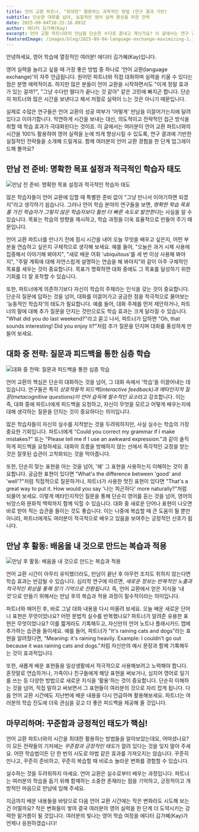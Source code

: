 ```yaml
---
title: 언어 교환 파트너, "최대한" 활용하는 과학적인 방법 (연구 결과 기반)
subtitle: 단순한 대화를 넘어, 실질적인 영어 실력 향상을 위한 전략
date: 2025-09-04T16:25:16.893Z
author: 에디터 김가혜(Kay)
excerpt: 언어 교환 파트너와의 만남을 단순한 수다로 끝내고 계신가요? 이 글에서는 연구 결과에 기반한 실질적인 전략들을 통해 언어 교환 시간을 최대한 활용하고 영어 실력을 폭발적으로 성장시키는 방법을 알려드립니다. 지금 바로 적용할 수 있는 팁들을 만나보세요!
featuredImage: /images/blog/2025-09-04-language-exchange-maximizing-1.jpg
---
```


안녕하세요, 영어 학습에 열정적인 여러분! 에디터 김가혜(Kay)입니다.

영어 실력을 늘리고 싶을 때 가장 좋은 방법 중 하나로 '언어 교환(language exchange)'이 자주 언급됩니다. 원어민 파트너와 직접 대화하며 실력을 키울 수 있다는 점은 분명 매력적이죠. 하지만 많은 분들이 언어 교환을 시작하면서도 "이게 정말 효과가 있는 걸까?", "그냥 수다만 떨다가 끝나는 것 같아" 같은 고민에 빠지곤 합니다. 단순히 파트너와 많은 시간을 보낸다고 해서 저절로 실력이 느는 것은 아니기 때문입니다.

실제로 수많은 연구들은 언어 교환의 성공 여부가 '어떻게' 만남을 이끌어가는지에 달려 있다고 이야기합니다. 막연하게 시간을 보내는 대신, 의도적이고 전략적인 접근 방식을 취할 때 학습 효과가 극대화된다는 것이죠. 이 글에서는 여러분이 언어 교환 파트너와의 시간을 100% 활용하여 영어 실력을 눈에 띄게 향상시킬 수 있도록, 연구 결과에 기반한 실질적인 전략들을 소개해 드릴게요. 함께 여러분의 언어 교환 경험을 한 단계 업그레이드해 볼까요?

## 만남 전 준비: 명확한 목표 설정과 적극적인 학습자 태도

![만남 전 준비: 명확한 목표 설정과 적극적인 학습자 태도](/images/blog/2025-09-04-language-exchange-maximizing-1-h2-1.jpg)


많은 학습자들이 언어 교환에 임할 때 특별한 준비 없이 "그냥 만나서 이야기하면 되겠지"라고 생각하기 쉽습니다. 그러나 언어 학습 분야의 연구들을 보면, *명확한 학습 목표를 가진 학습자가 그렇지 않은 학습자보다 훨씬 더 빠른 속도로 발전한다*는 사실을 알 수 있습니다. 목표는 학습의 방향을 제시하고, 학습 과정을 더욱 효율적으로 만들어 주기 때문입니다.

언어 교환 파트너를 만나기 전에 잠시 시간을 내어 오늘 무엇을 배우고 싶은지, 어떤 부분을 연습하고 싶은지 구체적으로 생각해 보세요. 예를 들어, "오늘은 과거 시제 사용에 집중해서 이야기해 봐야지", "새로 배운 어휘 'ubiquitous'를 세 번 이상 사용해 봐야지", "주말 계획에 대해 자연스럽게 설명하는 연습을 해 봐야지"와 같이 아주 구체적인 목표를 세우는 것이 중요합니다. 목표가 명확하면 대화 중에도 그 목표를 달성하기 위한 기회를 더 잘 포착할 수 있습니다.

또한, 파트너에게 의존하기보다 자신이 학습의 주체라는 인식을 갖는 것이 중요합니다. 단순히 질문에 답하는 것을 넘어, 대화를 이끌어가고 궁금한 점을 적극적으로 물어보는 '능동적인 학습자'의 태도가 필요합니다. 예를 들어, 대화 주제를 먼저 제안하거나, 파트너의 말에 대해 추가 질문을 던지는 것만으로도 학습 효과는 크게 달라질 수 있습니다. "What did you do last weekend?"라고 묻고 나서, 파트너가 답하면 "Oh, that sounds interesting! Did you enjoy it?"처럼 추가 질문을 던지며 대화를 풍성하게 만들어 보세요.

## 대화 중 전략: 질문과 피드백을 통한 심층 학습

![대화 중 전략: 질문과 피드백을 통한 심층 학습](/images/blog/2025-09-04-language-exchange-maximizing-1-h2-2.jpg)


언어 교환의 핵심은 단순히 대화하는 것을 넘어, 그 대화 속에서 '학습'을 이끌어내는 데 있습니다. 연구들은 특히 *상호작용적 피드백(interactive feedback)과 메타인지적 질문(metacognitive questions)이 언어 습득에 필수적인 요소*라고 강조합니다. 이는 즉, 대화 중에 파트너에게 피드백을 요청하고, 자신이 무엇을 모르고 어떻게 배우는지에 대해 생각하는 질문을 던지는 것이 중요하다는 의미입니다.

많은 학습자들이 자신의 실수를 지적받는 것을 두려워하지만, 사실 실수는 학습의 가장 중요한 기회입니다. 파트너에게 "Could you correct my grammar if I make mistakes?" 또는 "Please tell me if I use an awkward expression."과 같이 솔직하게 피드백을 요청하세요. 대화의 흐름을 방해하지 않는 선에서 즉각적인 교정을 받는 것은 잘못된 습관이 고착화되는 것을 막아줍니다.

또한, 단순히 맞는 표현을 아는 것을 넘어, '왜' 그 표현을 사용하는지 이해하는 것이 중요합니다. 궁금한 표현이 있다면 "What's the difference between 'good' and 'well'?"처럼 직접적으로 질문하거나, 파트너가 사용한 멋진 표현이 있다면 "That's a great way to put it. How would you say '나는 피곤하다' more naturally?"처럼 되물어 보세요. 이렇게 메타인지적인 질문을 통해 단순히 영어를 듣는 것을 넘어, 영어의 뉘앙스와 문화적 맥락까지 함께 익힐 수 있습니다. 대화 중 새로운 단어나 표현이 나오면 바로 받아 적는 습관을 들이는 것도 좋습니다. 이는 나중에 복습할 때 큰 도움이 될 뿐만 아니라, 파트너에게도 여러분이 적극적으로 배우고 있음을 보여주는 긍정적인 신호가 됩니다.

## 만남 후 활동: 배움을 내 것으로 만드는 복습과 적용

![만남 후 활동: 배움을 내 것으로 만드는 복습과 적용](/images/blog/2025-09-04-language-exchange-maximizing-1-h2-3.jpg)


언어 교환 시간이 아무리 유익했더라도, 만남이 끝난 후 아무런 조치도 취하지 않는다면 학습 효과는 반감될 수 있습니다. 심리학 연구에 따르면, *새로운 정보는 반복적인 노출과 적극적인 회상을 통해 장기 기억으로 전환됩니다.* 즉, 언어 교환에서 얻은 지식을 '내 것'으로 만들기 위해서는 만남 후의 복습과 적용 과정이 필수적이라는 의미입니다.

파트너와 헤어진 후, 바로 그날 대화 내용을 다시 떠올려 보세요. 오늘 배운 새로운 단어나 표현은 무엇이었나요? 어떤 문법적 실수를 반복했나요? 파트너가 알려준 유용한 표현은 무엇이었나요? 이를 짧게라도 기록해두고, 자신만의 언어 노트나 플래시카드 앱에 추가하는 습관을 들이세요. 예를 들어, 파트너가 "It's raining cats and dogs"라는 표현을 알려줬다면, "Meaning: it's raining heavily. Example: I couldn't go out because it was raining cats and dogs."처럼 자신만의 예시 문장과 함께 기록해두는 것이 효과적입니다.

또한, 새롭게 배운 표현들을 일상생활에서 적극적으로 사용해보려고 노력해야 합니다. 혼잣말로 연습하거나, 가족이나 친구들에게 해당 표현을 써보거나, 심지어 영어로 일기를 쓰는 등 다양한 방법으로 새로운 지식을 '활용'하는 것이 중요합니다. 단순히 이해하는 것을 넘어, 직접 말하고 써보면서 그 표현들이 여러분의 것으로 자리 잡게 됩니다. 다음 언어 교환 시간에도 지난번에 배운 내용을 다시 언급하며 활용해보세요. 파트너는 여러분의 학습 진도에 더욱 관심을 갖고 더 좋은 피드백을 제공해 줄 것입니다.

## 마무리하며: 꾸준함과 긍정적인 태도가 핵심!

언어 교환 파트너와의 시간을 최대한 활용하는 방법들을 알아보았는데요, 어떠셨나요? 이 모든 전략들의 기저에는 *꾸준함과 긍정적인 태도*가 깔려 있다는 것을 잊지 말아 주세요. 어떤 학습법이든 단 한 번의 시도로 마법 같은 효과를 가져오지는 않습니다. 꾸준히 만나고, 꾸준히 준비하고, 꾸준히 복습할 때 비로소 놀라운 변화를 경험할 수 있습니다.

실수하는 것을 두려워하지 마세요. 언어 교환은 실수로부터 배우는 과정입니다. 파트너는 여러분의 학습을 돕기 위해 함께하는 소중한 존재라는 점을 기억하고, 긍정적이고 개방적인 마음으로 만남에 임해 주세요.

지금까지 배운 내용들을 바탕으로 다음 언어 교환 시간에는 작은 변화라도 시도해 보는 건 어떨까요? 작은 변화들이 쌓여 결국 여러분의 영어 실력을 한 단계 더 도약시키는 강력한 밑거름이 될 것입니다. 여러분의 빛나는 영어 학습 여정을 에디터 김가혜(Kay)가 언제나 응원하겠습니다!